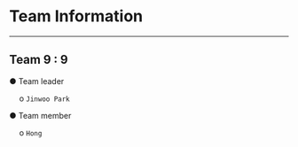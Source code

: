 # Team Information
-----------------

## Team 9 : 9
● Team leader

&emsp; o `Jinwoo Park`

● Team member

&emsp; o `Hong`